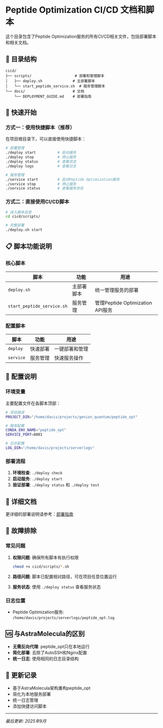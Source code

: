 # Peptide Optimization CI/CD 文档和脚本

这个目录包含了Peptide Optimization服务的所有CI/CD相关文件，包括部署脚本和相关文档。

## 📂 目录结构

```
cicd/
├── scripts/                    # 部署和管理脚本
│   ├── deploy.sh              # 主部署脚本
│   └── start_peptide_service.sh  # 服务管理脚本
└── docs/                      # 文档
    └── DEPLOYMENT_GUIDE.md    # 部署指南
```

## 🚀 快速开始

### 方式一：使用快捷脚本（推荐）

在项目根目录下，可以直接使用快捷脚本：

```bash
# 部署管理
./deploy start          # 启动服务
./deploy stop           # 停止服务
./deploy status         # 查看状态
./deploy logs           # 查看日志

# 服务管理
./service start         # 启动Peptide Optimization服务
./service stop          # 停止服务
./service status        # 查看服务状态
```

### 方式二：直接使用CI/CD脚本

```bash
# 进入脚本目录
cd cicd/scripts/

# 完整部署
./deploy.sh start
```

## 📋 脚本功能说明

### 核心脚本

| 脚本 | 功能 | 用途 |
|------|------|------|
| `deploy.sh` | 主部署脚本 | 统一管理服务的部署 |
| `start_peptide_service.sh` | 服务管理 | 管理Peptide Optimization API服务 |

### 配置脚本

| 脚本 | 功能 | 用途 |
|------|------|------|
| `deploy` | 快速部署 | 一键部署和管理 |
| `service` | 服务管理 | 快速服务操作 |

## 🔧 配置说明

### 环境变量

主要配置文件在各脚本顶部：

```bash
# 项目路径
PROJECT_DIR="/home/davis/projects/genion_quantum/peptide_opt"

# 服务配置
CONDA_ENV_NAME="peptide_opt"
SERVICE_PORT=8001

# 日志配置
LOG_DIR="/home/davis/projects/serverlogs"
```

### 部署流程

1. **环境检查**: `./deploy check`
2. **启动服务**: `./deploy start`
3. **验证部署**: `./deploy status` 和 `./deploy test`

## 📖 详细文档

更详细的部署说明请参考：[部署指南](docs/DEPLOYMENT_GUIDE.md)

## 🐛 故障排除

### 常见问题

1. **权限问题**: 确保所有脚本有执行权限
   ```bash
   chmod +x cicd/scripts/*.sh
   ```

2. **路径问题**: 脚本已配置相对路径，可在项目任意位置运行

3. **服务状态**: 使用 `./deploy status` 查看服务状态

### 日志位置

- Peptide Optimization服务: `/home/davis/projects/serverlogs/peptide_opt.log`

## 🆚 与AstraMolecula的区别

- **无需反向代理**: peptide_opt只在本地运行
- **简化部署**: 去除了AutoSSH和Nginx配置
- **统一日志**: 使用相同的日志目录结构

## 🔄 更新记录

- 基于AstraMolecula架构重构peptide_opt
- 简化为本地服务部署
- 统一日志管理
- 添加快捷访问脚本

---

*最后更新: 2025年9月*
